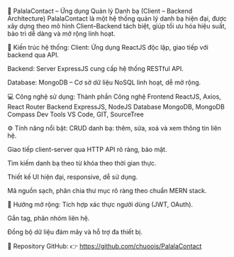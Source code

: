 📇 PalalaContact – Ứng dụng Quản lý Danh bạ (Client – Backend Architecture)
PalalaContact là một hệ thống quản lý danh bạ hiện đại, được xây dựng theo mô hình Client–Backend tách biệt, giúp tối ưu hóa hiệu suất, bảo trì dễ dàng và mở rộng linh hoạt.

🧱 Kiến trúc hệ thống:
Client: Ứng dụng ReactJS độc lập, giao tiếp với backend qua API.

Backend: Server ExpressJS cung cấp hệ thống RESTful API.

Database: MongoDB – Cơ sở dữ liệu NoSQL linh hoạt, dễ mở rộng.

💻 Công nghệ sử dụng:
Thành phần	Công nghệ
Frontend	ReactJS, Axios, React Router
Backend	ExpressJS, NodeJS
Database	MongoDB, MongoDB Compass
Dev Tools	VS Code, GIT, SourceTree

⚙️ Tính năng nổi bật:
CRUD danh bạ: thêm, sửa, xoá và xem thông tin liên hệ.

Giao tiếp client-server qua HTTP API rõ ràng, bảo mật.

Tìm kiếm danh bạ theo từ khóa theo thời gian thực.

Thiết kế UI hiện đại, responsive, dễ sử dụng.

Mã nguồn sạch, phân chia thư mục rõ ràng theo chuẩn MERN stack.

🧠 Hướng mở rộng:
Tích hợp xác thực người dùng (JWT, OAuth).

Gắn tag, phân nhóm liên hệ.

Đồng bộ dữ liệu đám mây và hỗ trợ đa thiết bị.

🔗 Repository GitHub:
👉 https://github.com/chuoois/PalalaContact
